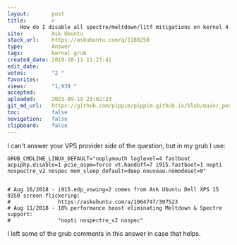 ```yaml
---
layout:       post
title:        >
    How do I disable all spectre/meltdown/l1tf mitigations on kernel 4.15.0?
site:         Ask Ubuntu
stack_url:    https://askubuntu.com/q/1180250
type:         Answer
tags:         kernel grub
created_date: 2019-10-11 11:27:41
edit_date:    
votes:        "2 "
favorites:    
views:        "1,939 "
accepted:     
uploaded:     2023-09-19 23:02:23
git_md_url:   https://github.com/pippim/pippim.github.io/blob/main/_posts/2019/2019-10-11-How-do-I-disable-all-spectre_meltdown_l1tf-mitigations-on-kernel-4.15.0_.md
toc:          false
navigation:   false
clipboard:    false
---
```


I can't answer your VPS provider side of the question, but in my grub I use:

``` 
GRUB_CMDLINE_LINUX_DEFAULT="noplymouth loglevel=4 fastboot acpiphp.disable=1 pcie_aspm=force vt.handoff=7 i915.fastboot=1 nopti nospectre_v2 nospec mem_sleep_default=deep nouveau.nomodeset=0"


# Aug 16/2018 - i915.edp_vswing=2 comes from Ask Ubuntu Dell XPS 15 9350 screen flickering:
#               https://askubuntu.com/a/1064747/307523
# Aug 11/2018 - 10% performance boost eliminating Meltdown & Spectre support:
#               "nopti nospectre_v2 nospec"
```

I left some of the grub comments in this answer in case that helps.
